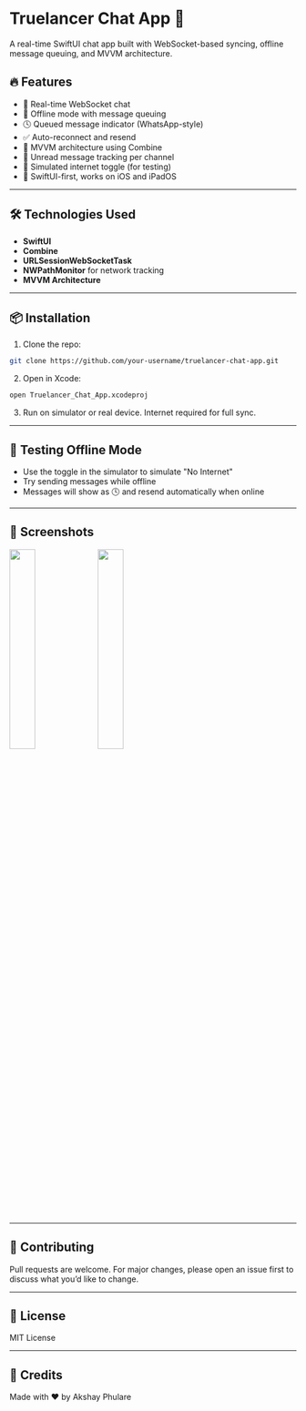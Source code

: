 
# Truelancer Chat App 💬

A real-time SwiftUI chat app built with WebSocket-based syncing, offline message queuing, and MVVM architecture.

## 🔥 Features

- 🔌 Real-time WebSocket chat
- 📶 Offline mode with message queuing
- 🕓 Queued message indicator (WhatsApp-style)
- ✅ Auto-reconnect and resend
- 🧠 MVVM architecture using Combine
- 👀 Unread message tracking per channel
- 🧪 Simulated internet toggle (for testing)
- 📱 SwiftUI-first, works on iOS and iPadOS

---

## 🛠 Technologies Used

- **SwiftUI**
- **Combine**
- **URLSessionWebSocketTask**
- **NWPathMonitor** for network tracking
- **MVVM Architecture**

---

## 📦 Installation

1. Clone the repo:
```bash
git clone https://github.com/your-username/truelancer-chat-app.git
```

2. Open in Xcode:
```bash
open Truelancer_Chat_App.xcodeproj
```

3. Run on simulator or real device. Internet required for full sync.

---

## 🧪 Testing Offline Mode

- Use the toggle in the simulator to simulate "No Internet"
- Try sending messages while offline
- Messages will show as 🕓 and resend automatically when online

---

## 📸 Screenshots

<p float="left">
  <img src="https://github.com/user-attachments/assets/4fb66f11-22c3-4ac2-b19c-1afa84eb9848" width="30%" />
  <img src="https://github.com/user-attachments/assets/06a59153-d75d-4760-977d-e23cd94dc628" width="30%" />
</p>


---

## 🤝 Contributing

Pull requests are welcome. For major changes, please open an issue first to discuss what you’d like to change.

---

## 📄 License

MIT License

---

## 🙌 Credits

Made with ❤️ by Akshay Phulare
